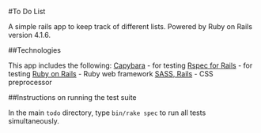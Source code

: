 #To Do List

A simple rails app to keep track of different lists. Powered by Ruby on Rails version 4.1.6.

##Technologies

This app includes the following:
[Capybara](http://jnicklas.github.io/capybara/) - for testing
[Rspec for Rails](https://github.com/rspec/rspec-rails) - for testing
[Ruby on Rails](http://rubyonrails.org/) - Ruby web framework
[SASS, Rails](https://github.com/rails/sass-rails) - CSS preprocessor

##Instructions on running the test suite

In the main ```todo``` directory, type ```bin/rake spec``` to run all tests simultaneously. 

